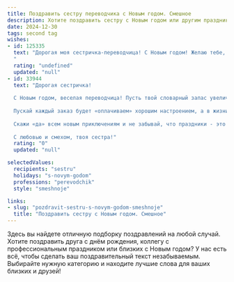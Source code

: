 ```yaml
---
title: Поздравить сестру переводчика с Новым годом. Смешное
description: Хотите поздравить сестру с Новым годом или другим праздником? Наш ИИ создаст незабываемое поздравление, а вы обязательно выделитесь среди других.  
date: 2024-12-30
tags: second tag
wishes:
- id: 125335
  text: "Дорогая моя сестричка-переводчица! С Новым годом! Желаю тебе, чтобы в новом году все твои переводы были безупречными, а клиенты – исключительно адекватными (и щедрыми на чаевые!). Пусть твой год будет полон не только новых заказов, но и веселых приключений,  пусть жизнь будет как хороший перевод – красивой, точной и понятной даже без словаря!  Счастья тебе,  пусть все твои желания сбудутся быстрее, чем ты переводишь \"Быстрее, чем кролик!\" на китайский!
  "
  rating: "undefined"
  updated: "null"
- id: 33944
  text: "Дорогая сестричка!
  
  С Новым годом, веселая переводчица! Пусть твой словарный запас увеличивается так же быстро, как скорость у Деда Мороза на санях! Желаю, чтобы в жизни звучал только «безупречный» перевод счастья, а все «непереводимые» моменты были исключительно радостными!
  
  Пускай каждый заказ будет «оплачиваем» хорошим настроением, а в жизни попадались только «смысловые» предложения от друзей и родных!
  
  Скажи «да» всем новым приключениям и не забывай, что праздники - это как сложный текст: чем больше людей за столом, тем легче его «перевести» в радость!
  
  С любовью и смехом, твоя сестра!"
  rating: "0"
  updated: "null"

selectedValues:
  recipients: "sestru"
  holidays: "s-novym-godom"
  professions: "perevodchik"
  style: "smeshnoje"

links:
- slug: "pozdravit-sestru-s-novym-godom-smeshnoje"
  title: "Поздравить сестру с Новым годом. Смешное"
---
```


Здесь вы найдете отличную подборку поздравлений на любой случай. 
Хотите поздравить друга с днём рождения, коллегу с профессиональным праздником или близких с Новым годом? У нас есть всё, чтобы сделать ваш поздравительный текст незабываемым. Выбирайте нужную категорию и находите лучшие слова для ваших близких и друзей!
